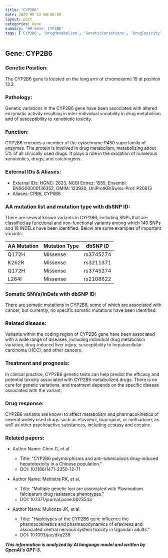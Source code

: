 ```yaml
---
title: "CYP2B6"
date: 2023-05-12 00:00:00
layout: post
categories: Gene
summary: "## Gene: CYP2B6"
tags: ['CYP2B6', 'DrugMetabolism', 'GeneticVariations', 'DrugToxicity', 'Pharmacokinetics', 'DrugResponse', 'PrecisionMedicine', 'Pharmacogenomics']
---
```


## Gene: CYP2B6

### Genetic Position:

The CYP2B6 gene is located on the long arm of chromosome 19 at position 13.2.

### Pathology:

Genetic variations in the CYP2B6 gene have been associated with altered enzymatic activity resulting in inter-individual variability in drug metabolism and of susceptibility to xenobiotic toxicity. 

### Function:

CYP2B6 encodes a member of the cytochrome P450 superfamily of enzymes. The protein is involved in drug metabolism, metabolizing about 5% of all clinically used drugs. It plays a role in the oxidation of numerous xenobiotics, drugs, and carcinogens.

### External IDs & Aliases:

- External IDs: HGNC: 2623, NCBI Entrez: 1555, Ensembl: ENSG00000136352, OMIM: 123930, UniProtKB/Swiss-Prot: P20813
- Aliases: CPB6, CYPIIB6

### AA mutation list and mutation type with dbSNP ID:

There are several known variants in CYP2B6, including SNPs that are classified as functional and non-functional variants among which 140 SNPs and 18 INDELs have been identified. Below are some examples of important variants:

|AA Mutation|Mutation Type|dbSNP ID|
|-----------|-------------|--------|
|Q172H|Missense|rs3745274|
|K262R|Missense|rs3211371|
|Q172H|Missense|rs3745274|
|L264I|Missense|rs2108622|

### Somatic SNVs/InDels with dbSNP ID:

There are somatic mutations in CYP2B6, some of which are associated with cancer, but currently, no specific somatic mutations have been identified.

### Related disease:

Variants within the coding region of CYP2B6 gene have been associated with a wide range of diseases, including individual drug metabolism variation, drug-induced liver injury, susceptibility to hepatocellular carcinoma (HCC), and other cancers.

### Treatment and prognosis:

In clinical practice, CYP2B6 genetic tests can help predict the efficacy and potential toxicity associated with CYP2B6-metabolized drugs. There is no cure for genetic variations, and treatment depends on the specific disease associated with the variant.

### Drug response:

CYP2B6 variants are known to affect metabolism and pharmacokinetics of several widely used drugs such as efavirenz, bupropion, or methadone, as well as other psychoactive substances, including ecstasy and cocaine.

### Related papers:

- Author Name: Chen G, et al.
    - Title: "CYP2B6 polymorphisms and anti-tuberculosis drug-induced hepatotoxicity in a Chinese population." 
    - DOI: 10.1186/1471-2350-12-71

- Author Name: Mehlotra RK, et al. 
    - Title: "Multiple genetic loci are associated with Plasmodium falciparum drug resistance phenotypes." 
    - DOI: 10.1371/journal.pone.0023543

- Author Name: Mukonzo JK, et al. 
    - Title: "Haplotypes of the CYP2B6 gene influence the pharmacokinetics and pharmacodynamics of efavirenz and associated central nervous system toxicity in Ugandan adults." 
    - DOI: 10.1093/jac/dkq238

**_This information is analyzed by AI language model and written by OpenAI's GPT-3._**